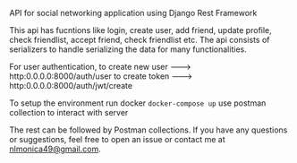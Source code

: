 API for social networking application using Django Rest Framework

This api has fucntions like login, create user, add friend, update profile, check friendlist, accept friend, check friendlist etc.
The api consists of serializers to handle serializing the data for many functionalities.

For user authentication,
to create new user ---> http:0.0.0.0:8000/auth/user 
to create token  ---> http:0.0.0.0:8000/auth/jwt/create

To setup the environment run docker ```docker-compose up```
use postman collection to interact with server

The rest can be followed by Postman collections.
If you have any questions or suggestions, feel free to open an issue or contact me at nlmonica49@gmail.com.
